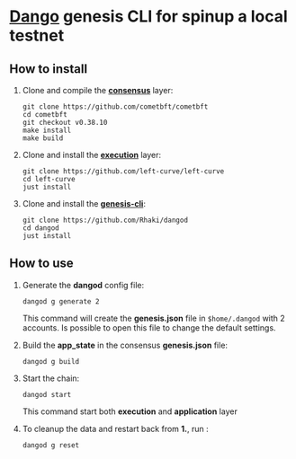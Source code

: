 # [Dango](https://github.com/left-curve/left-curve/tree/main/dango) genesis CLI for spinup a local testnet

## How to install

1. Clone and compile the [**consensus**](https://github.com/cometbft/cometbft) layer:

    ```shell
    git clone https://github.com/cometbft/cometbft
    cd cometbft
    git checkout v0.38.10
    make install
    make build
    ```

2. Clone and install the [**execution**](https://github.com/left-curve/left-curve) layer:

    ```shell
    git clone https://github.com/left-curve/left-curve
    cd left-curve
    just install
    ```

3. Clone and install the [**genesis-cli**](https://github.com/Rhaki/dangod):

    ```shell
    git clone https://github.com/Rhaki/dangod
    cd dangod
    just install
    ```

## How to use

1. Generate the **dangod** config file:

    ```shell
    dangod g generate 2
    ```

    This command will create the **genesis.json** file in `$home/.dangod` with 2 accounts.
    Is possible to open this file to change the default settings.

2. Build the **app_state** in the consensus **genesis.json** file:

    ```shell
    dangod g build
    ```

3. Start the chain:

    ```shell
    dangod start
    ```

    This command start both **execution** and **application** layer

4. To cleanup the data and restart back from **1.**, run :

    ```shell
    dangod g reset
    ```
